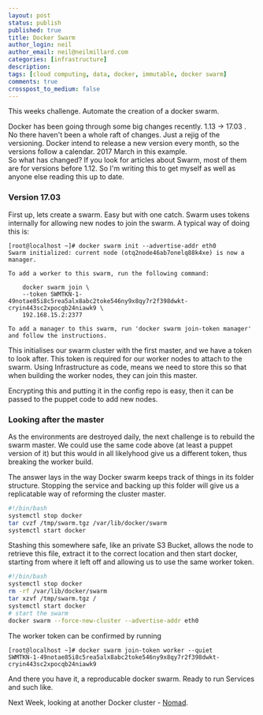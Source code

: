 ```yaml
---
layout: post
status: publish
published: true
title: Docker Swarm
author_login: neil
author_email: neil@neilmillard.com
categories: [infrastructure]
description: 
tags: [cloud computing, data, docker, immutable, docker swarm]
comments: true
crosspost_to_medium: false
---
```

This weeks challenge. Automate the creation of a docker swarm.

Docker has been going through some big changes recently. 1.13 -> 17.03 . No there haven't been a whole raft of changes. Just a rejig of the versioning. Docker intend to release a new version every month, so the versions follow a calendar. 2017 March in this example.  
So what has changed? If you look for articles about Swarm, most of them are for versions before 1.12. So I'm writing this to get myself as well as anyone else reading this up to date.

### Version 17.03
First up, lets create a swarm. Easy but with one catch. Swarm uses tokens internally for allowing new nodes to join the swarm. A typical way of doing this is:
```
[root@localhost ~]# docker swarm init --advertise-addr eth0 
Swarm initialized: current node (otq2node46ab7onelq88k4xe) is now a manager.

To add a worker to this swarm, run the following command:

    docker swarm join \
    --token SWMTKN-1-49notae85i8c5rea5alx8abc2toke546ny9x8qy7r2f398dwkt-cryin443sc2xpocqb24niawk9 \
    192.168.15.2:2377

To add a manager to this swarm, run 'docker swarm join-token manager' and follow the instructions.
```

This initialises our swarm cluster with the first master, and we have a token to look after. This token is required for our worker nodes to attach to the swarm.
Using Infrastructure as code, means we need to store this so that when building the worker nodes, they can join this master.

Encrypting this and putting it in the config repo is easy, then it can be passed to the puppet code to add new nodes.

### Looking after the master
As the environments are destroyed daily, the next challenge is to rebuild the swarm master. We could use the same code above (at least a puppet version of it) but this would in all likelyhood give us a different token, thus breaking the worker build.

The answer lays in the way Docker swarm keeps track of things in its folder structure. Stopping the service and backing up this folder will give us a replicatable way of reforming the cluster master.
```bash
#!/bin/bash
systemctl stop docker
tar cvzf /tmp/swarm.tgz /var/lib/docker/swarm
systemctl start docker
```

Stashing this somewhere safe, like an private S3 Bucket, allows the node to retrieve this file, extract it to the correct location and then start docker, starting from where it left off and allowing us to use the same worker token.

```bash
#!/bin/bash
systemctl stop docker
rm -rf /var/lib/docker/swarm
tar xzvf /tmp/swarm.tgz /
systemctl start docker
# start the swarm
docker swarm --force-new-cluster --advertise-addr eth0
```

The worker token can be confirmed by running 
```
[root@localhost ~]# docker swarm join-token worker --quiet
SWMTKN-1-49notae85i8c5rea5alx8abc2toke546ny9x8qy7r2f398dwkt-cryin443sc2xpocqb24niawk9
```

And there you have it, a reproducable docker swarm. Ready to run Services and such like.

Next Week, looking at another Docker cluster - [Nomad](https://www.nomadproject.io/).


